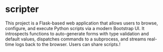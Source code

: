 # scripter
This project is a Flask-based web application that allows users to browse, configure, and execute Python scripts via a modern Bootstrap UI. It introspects functions to auto-generate forms with type validation and default values, dispatches commands to a subprocess, and streams real-time logs back to the browser. Users can share scripts.!
